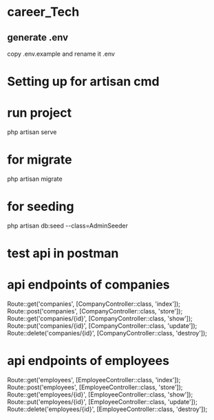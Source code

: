 # career_Tech
## generate .env
copy .env.example and rename it .env

# Setting up for artisan cmd
# run project
 php artisan serve 

# for migrate
 php artisan migrate

# for seeding
 php artisan db:seed --class=AdminSeeder

# test api in postman
# api endpoints of companies
 Route::get('companies', [CompanyController::class, 'index']);
 Route::post('companies', [CompanyController::class, 'store']);
 Route::get('companies/{id}', [CompanyController::class, 'show']);
 Route::put('companies/{id}', [CompanyController::class, 'update']);
 Route::delete('companies/{id}', [CompanyController::class, 'destroy']);

# api endpoints of employees
 Route::get('employees', [EmployeeController::class, 'index']);
 Route::post('employees', [EmployeeController::class, 'store']);
 Route::get('employees/{id}', [EmployeeController::class, 'show']);
 Route::put('employees/{id}', [EmployeeController::class, 'update']);
 Route::delete('employees/{id}', [EmployeeController::class, 'destroy']);
